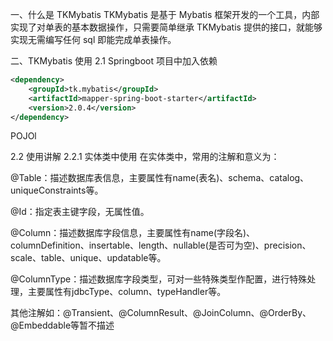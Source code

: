 一、什么是 TKMybatis
TKMybatis 是基于 Mybatis 框架开发的一个工具，内部实现了对单表的基本数据操作，只需要简单继承 TKMybatis 提供的接口，就能够实现无需编写任何 sql 即能完成单表操作。

 

二、TKMybatis 使用
2.1 Springboot 项目中加入依赖

``` xml
<dependency>
    <groupId>tk.mybatis</groupId>
    <artifactId>mapper-spring-boot-starter</artifactId>
    <version>2.0.4</version>
</dependency>
```

POJOl



2.2 使用讲解
2.2.1 实体类中使用
在实体类中，常用的注解和意义为：

@Table：描述数据库表信息，主要属性有name(表名)、schema、catalog、uniqueConstraints等。

@Id：指定表主键字段，无属性值。

@Column：描述数据库字段信息，主要属性有name(字段名)、columnDefinition、insertable、length、nullable(是否可为空)、precision、scale、table、unique、updatable等。

@ColumnType：描述数据库字段类型，可对一些特殊类型作配置，进行特殊处理，主要属性有jdbcType、column、typeHandler等。

其他注解如：@Transient、@ColumnResult、@JoinColumn、@OrderBy、@Embeddable等暂不描述